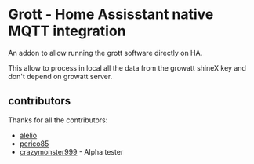 # Grott - Home Assisstant native MQTT integration


An addon to allow running the grott software directly on HA.

This allow to process in local all the data from the growatt shineX key and don't depend on growatt server.

## contributors

Thanks for all the contributors:

- [alelio](https://github.com/alelio)
- [perico85](https://github.com/perico85)
- [crazymonster999](https://github.com/crazymonster999) - Alpha tester
